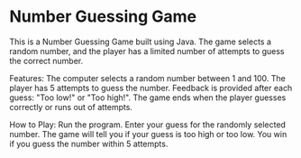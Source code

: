 # Number Guessing Game
This is a Number Guessing Game built using Java. 
The game selects a random number, and the player has a limited number of attempts to guess the correct number.

Features:
The computer selects a random number between 1 and 100.
The player has 5 attempts to guess the number.
Feedback is provided after each guess: "Too low!" or "Too high!".
The game ends when the player guesses correctly or runs out of attempts.

How to Play:
Run the program.
Enter your guess for the randomly selected number.
The game will tell you if your guess is too high or too low.
You win if you guess the number within 5 attempts.
